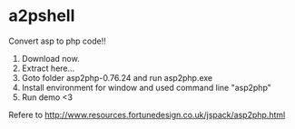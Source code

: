 a2pshell
========

Convert asp to php code!!


1. Download now.
2. Extract here...
3. Goto folder asp2php-0.76.24 and run asp2php.exe
4. Install environment for window and used command line "asp2php"
5. Run demo <3


Refere to http://www.resources.fortunedesign.co.uk/jspack/asp2php.html
